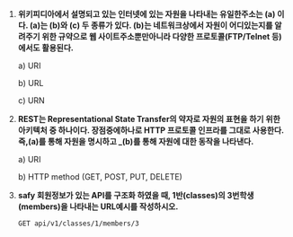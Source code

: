 1. **위키피디아에서 설명되고 있는 인터넷에 있는 자원을 나타내는 유일한주소는 (a) 이다. (a)는 (b)와 (c) 두 종류가 있다. (b)는 네트워크상에서 자원이 어디있는지를 알려주기 위한 규약으로 웹 사이트주소뿐만아니라 다양한 프로토콜(FTP/Telnet 등)에서도 활용된다.**

   a) URI

   b) URL

   c) URN

2. **REST는 Representational State Transfer의 약자로 자원의 표현을 하기 위한 아키텍처 중 하나이다. 장점중에하나로 HTTP 프로토콜 인프라를 그대로 사용한다. 즉,(a)를 통해 자원을 명시하고 _(b)를 통해 자원에 대한 동작을 나타낸다.**

   a) URI

   b) HTTP method (GET, POST, PUT, DELETE)

3. **safy 회원정보가 있는 API를 구조화 하였을 때, 1반(classes)의 3번학생(members)을 나타내는 URL예시를 작성하시오.**

   `GET api/v1/classes/1/members/3`